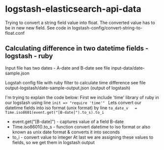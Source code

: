 # logstash-elasticsearch-api-data

Trying to convert a string field value into float. The converted value has to be in new new field.
See code in logstash-config/convert-string-to-float.conf


<h2>Calculating difference in two datetime fields - logstash - ruby </h2>
Input file has two dates - A-date and B-date
see file input-data/date-sample.json

Logstah config file with ruby filter to calculate time difference
see file output-logstash/date-sample-output.json (output of logstash)

I'm trying to explain the code below:
First we include 'time' library of ruby in our logstash using line ``` init => "require 'time'"  ```
Lets convert our datetime fields into iso format (unix format) by line ``` to_date_v   = Time.iso8601(event.get("[B-date]").to_s).to_i ```
- event.get("[B-date]") - captures value of a field B-date
- Time.iso8601().to_s - function convert datetime to iso format or also known as unix date format & converts it into seconds
- to_i - convert value to integer
At last we are assigning these values to fields, so we get them in logstash output

